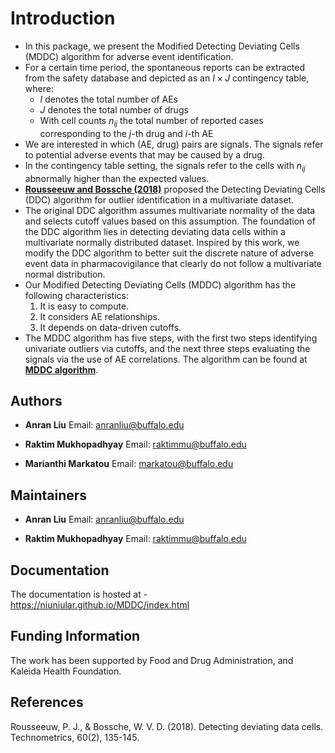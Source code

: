 # Introduction

- In this package, we present the Modified Detecting Deviating Cells (MDDC) algorithm for adverse event identification.
- For a certain time period, the spontaneous reports can be extracted from the safety database and depicted as an $I \times J$ contingency table, where:
  - $I$ denotes the total number of AEs
  - $J$ denotes the total number of drugs
  - With cell counts $n_{ij}$ the total number of reported cases corresponding to the $j$-th drug and $i$-th AE
- We are interested in which (AE, drug) pairs are signals. The signals refer to potential adverse events that may be caused by a drug.
- In the contingency table setting, the signals refer to the cells with $n_{ij}$ abnormally higher than the expected values.
- [**Rousseeuw and Bossche (2018)**](https://wis.kuleuven.be/stat/robust/papers/publications-2018/rousseeuwvandenbossche-ddc-technometrics-2018.pdf) proposed the Detecting Deviating Cells (DDC) algorithm for outlier identification in a multivariate dataset.
- The original DDC algorithm assumes multivariate normality of the data and selects cutoff values based on this assumption. The foundation of the DDC algorithm lies in detecting deviating data cells within a multivariate normally distributed dataset. Inspired by this work, we modify the DDC algorithm to better suit the discrete nature of adverse event data in pharmacovigilance that clearly do not follow a multivariate normal distribution. 
- Our Modified Detecting Deviating Cells (MDDC) algorithm has the following characteristics:
  1. It is easy to compute.
  2. It considers AE relationships.
  3. It depends on data-driven cutoffs.
- The MDDC algorithm has five steps, with the first two steps identifying univariate outliers via cutoffs, and the next three steps evaluating the signals via the use of AE correlations. The algorithm can be found at **[MDDC algorithm](https://mddc.readthedocs.io/en/latest/user_guide/mddc_algorithm.html)**.

## Authors

- **Anran Liu** 
  Email: [anranliu@buffalo.edu](mailto:anranliu@buffalo.edu)  

- **Raktim Mukhopadhyay** 
  Email: [raktimmu@buffalo.edu](mailto:raktimmu@buffalo.edu)  

- **Marianthi Markatou** 
  Email: [markatou@buffalo.edu](mailto:markatou@buffalo.edu)  

## Maintainers

- **Anran Liu** Email: [anranliu@buffalo.edu](mailto:anranliu@buffalo.edu)

- **Raktim Mukhopadhyay** Email: [raktimmu@buffalo.edu](mailto:raktimmu@buffalo.edu)

## Documentation

The documentation is hosted at - https://niuniular.github.io/MDDC/index.html

## Funding Information
The work has been supported by Food and Drug Administration, and Kaleida Health Foundation.

## References

Rousseeuw, P. J., & Bossche, W. V. D. (2018). Detecting deviating data cells. Technometrics, 60(2), 135-145.